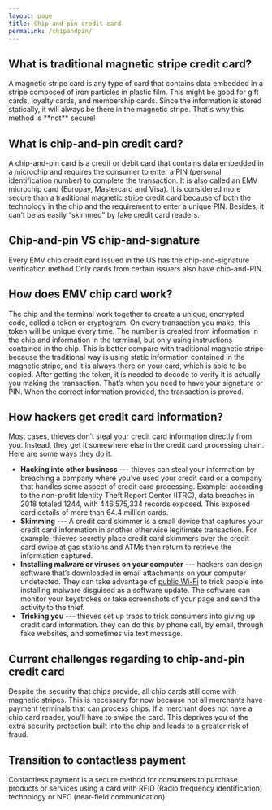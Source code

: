 ```yaml
---
layout: page
title: Chip-and-pin credit card
permalink: /chipandpin/
---
```

<h2>What is traditional magnetic stripe credit card?</h2>
A magnetic stripe card is any type of card that contains data embedded in a stripe composed of iron particles in plastic film. This might be good for gift cards, loyalty cards, and membership cards. 
Since the information is stored statically, it will always be there in the magnetic stripe. That's why this method is **not** secure!

<h2>What is chip-and-pin credit card?</h2>
A chip-and-pin card is a credit or debit card that contains data embedded in a microchip and requires the consumer to enter a PIN (personal identification number) to complete the transaction. 
It is also called an EMV microchip card (Europay, Mastercard and Visa).
It is considered more secure than a traditional magnetic stripe credit card because of both the technology in the chip and the requirement to enter a unique PIN. Besides, it can’t be as easily “skimmed” by fake credit card readers.

<h2>Chip-and-pin VS chip-and-signature</h2>
Every EMV chip credit card issued in the US has the chip-and-signature verification method
Only cards from certain issuers also have chip-and-PIN.

<h2>How does EMV chip card work?</h2>
The chip and the terminal work together to create a unique, encrypted code, called a token or cryptogram. On every transaction you make, this token will be unique every time. The number is created from information in the chip and information in the terminal, but only using instructions contained in the chip.
This is better compare with traditional magnetic stripe because the traditional way is using static information contained in the magnetic stripe, and it is always there on your card, which is able to be copied. After getting the token, it is needed to decode to verify it is actually you making the transaction. That’s when you need to have your signature or PIN. When the correct information provided, the transaction is proved.

<h2>How hackers get credit card information?</h2>
Most cases, thieves don’t steal your credit card information directly from you. Instead, they get it somewhere else in the credit card processing chain. Here are some ways they do it.

* **Hacking into other business** --- thieves can steal your information by breaching a company where you’ve used your credit card or a company that handles some aspect of credit card processing. Example: according to the non-profit Identity Theft Report Center (ITRC), data breaches in 2018 totaled 1244, with 446,575,334 records exposed. This exposed card details of more than 64.4 million cards.
* **Skimming** --- A credit card skimmer is a small device that captures your credit card information in another otherwise legitimate transaction. For example, thieves secretly place credit card skimmers over the credit card swipe at gas stations and ATMs then return to retrieve the information captured. 
* **Installing malware or viruses on your computer** --- hackers can design software that’s downloaded in email attachments on your computer undetected. They can take advantage of [public Wi-Fi](https://everydaysecurity.github.io/everydaysecurity/publicwifi/) to trick people into installing malware disguised as a software update. The software can monitor your keystrokes or take screenshots of your page and send the activity to the thief.
* **Tricking you** --- thieves set up traps to trick consumers into giving up credit card information. they can do this by phone call, by email, through fake websites, and sometimes via text message.

<h2>Current challenges regarding to chip-and-pin credit card</h2>
Despite the security that chips provide, all chip cards still come with magnetic stripes. This is necessary for now because not all merchants have payment terminals that can process chips. If a merchant does not have a chip card reader, you’ll have to swipe the card. This deprives you of the extra security protection built into the chip and leads to a greater risk of fraud.

<h2>Transition to contactless payment</h2>
Contactless payment is a secure method for consumers to purchase products or services using a card with RFID (Radio frequency identification) technology or NFC (near-field communication).
